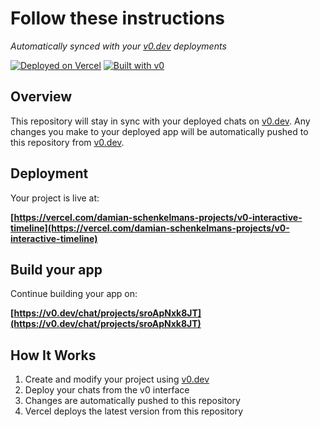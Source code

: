 # Follow these instructions

*Automatically synced with your [v0.dev](https://v0.dev) deployments*

[![Deployed on Vercel](https://img.shields.io/badge/Deployed%20on-Vercel-black?style=for-the-badge&logo=vercel)](https://vercel.com/damian-schenkelmans-projects/v0-interactive-timeline)
[![Built with v0](https://img.shields.io/badge/Built%20with-v0.dev-black?style=for-the-badge)](https://v0.dev/chat/projects/sroApNxk8JT)

## Overview

This repository will stay in sync with your deployed chats on [v0.dev](https://v0.dev).
Any changes you make to your deployed app will be automatically pushed to this repository from [v0.dev](https://v0.dev).

## Deployment

Your project is live at:

**[https://vercel.com/damian-schenkelmans-projects/v0-interactive-timeline](https://vercel.com/damian-schenkelmans-projects/v0-interactive-timeline)**

## Build your app

Continue building your app on:

**[https://v0.dev/chat/projects/sroApNxk8JT](https://v0.dev/chat/projects/sroApNxk8JT)**

## How It Works

1. Create and modify your project using [v0.dev](https://v0.dev)
2. Deploy your chats from the v0 interface
3. Changes are automatically pushed to this repository
4. Vercel deploys the latest version from this repository